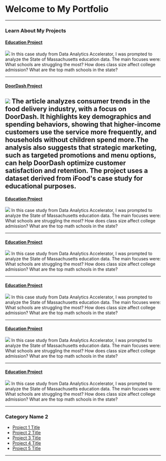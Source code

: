 # Welcome to My Portfolio
---
### Learn About My Projects
#### [Education Project](https://medium.com/@vaishakda9000/analysing-massachusetts-education-data-to-drive-future-improvements-229252d83a4b)
[<img src="https://miro.medium.com/v2/resize:fit:1400/format:webp/0*2ptnC5iayIi_Ggu6"/>](https://medium.com/@vaishakda9000/analysing-massachusetts-education-data-to-drive-future-improvements-229252d83a4b)
In this case study from Data Analytics Accelerator, I was prompted to analyze the State of Massachusetts education data. The main focuses were:
What schools are struggling the most?
How does class size affect college admission?
What are the top math schools in the state? 

---
#### [DoorDash Project](https://medium.com/@vaishakda9000/evolving-consumer-trends-in-food-delivery-an-in-depth-analysis-of-doordash-08c624f01c51)
[<img src="https://miro.medium.com/v2/resize:fit:1400/format:webp/1*SSItDWV_jmcXDa7oVHia0A.jpeg"/>](https://medium.com/@vaishakda9000/evolving-consumer-trends-in-food-delivery-an-in-depth-analysis-of-doordash-08c624f01c51)
The article analyzes consumer trends in the food delivery industry, with a focus on DoorDash. It highlights key demographics and spending behaviors, showing that higher-income customers use the service more frequently, and households without children spend more.The analysis also suggests that strategic marketing, such as targeted promotions and menu options, can help DoorDash optimize customer satisfaction and retention. The project uses a dataset derived from iFood's case study for educational purposes.
---
#### [Education Project](https://medium.com/@vaishakda9000/analysing-massachusetts-education-data-to-drive-future-improvements-229252d83a4b)
[<img src="https://miro.medium.com/v2/resize:fit:1400/format:webp/0*2ptnC5iayIi_Ggu6"/>](https://medium.com/@vaishakda9000/analysing-massachusetts-education-data-to-drive-future-improvements-229252d83a4b)
In this case study from Data Analytics Accelerator, I was prompted to analyze the State of Massachusetts education data. The main focuses were:
What schools are struggling the most?
How does class size affect college admission?
What are the top math schools in the state? 

---
#### [Education Project](https://medium.com/@vaishakda9000/analysing-massachusetts-education-data-to-drive-future-improvements-229252d83a4b)
[<img src="https://miro.medium.com/v2/resize:fit:1400/format:webp/0*2ptnC5iayIi_Ggu6"/>](https://medium.com/@vaishakda9000/analysing-massachusetts-education-data-to-drive-future-improvements-229252d83a4b)
In this case study from Data Analytics Accelerator, I was prompted to analyze the State of Massachusetts education data. The main focuses were:
What schools are struggling the most?
How does class size affect college admission?
What are the top math schools in the state? 

---
#### [Education Project](https://medium.com/@vaishakda9000/analysing-massachusetts-education-data-to-drive-future-improvements-229252d83a4b)
[<img src="https://miro.medium.com/v2/resize:fit:1400/format:webp/0*2ptnC5iayIi_Ggu6"/>](https://medium.com/@vaishakda9000/analysing-massachusetts-education-data-to-drive-future-improvements-229252d83a4b)
In this case study from Data Analytics Accelerator, I was prompted to analyze the State of Massachusetts education data. The main focuses were:
What schools are struggling the most?
How does class size affect college admission?
What are the top math schools in the state? 

---
#### [Education Project](https://medium.com/@vaishakda9000/analysing-massachusetts-education-data-to-drive-future-improvements-229252d83a4b)
[<img src="https://miro.medium.com/v2/resize:fit:1400/format:webp/0*2ptnC5iayIi_Ggu6"/>](https://medium.com/@vaishakda9000/analysing-massachusetts-education-data-to-drive-future-improvements-229252d83a4b)
In this case study from Data Analytics Accelerator, I was prompted to analyze the State of Massachusetts education data. The main focuses were:
What schools are struggling the most?
How does class size affect college admission?
What are the top math schools in the state? 

---
#### [Education Project](https://medium.com/@vaishakda9000/analysing-massachusetts-education-data-to-drive-future-improvements-229252d83a4b)
[<img src="https://miro.medium.com/v2/resize:fit:1400/format:webp/0*2ptnC5iayIi_Ggu6"/>](https://medium.com/@vaishakda9000/analysing-massachusetts-education-data-to-drive-future-improvements-229252d83a4b)
In this case study from Data Analytics Accelerator, I was prompted to analyze the State of Massachusetts education data. The main focuses were:
What schools are struggling the most?
How does class size affect college admission?
What are the top math schools in the state? 

---

### Category Name 2

- [Project 1 Title](http://example.com/)
- [Project 2 Title](http://example.com/)
- [Project 3 Title](http://example.com/)
- [Project 4 Title](http://example.com/)
- [Project 5 Title](http://example.com/)

---




